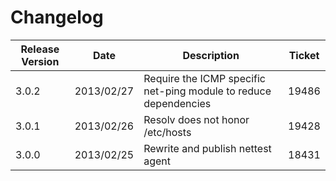 Changelog
=========

|Release Version|Date|Description|Ticket|
|---------------|----|-----------|------|
|3.0.2|2013/02/27|Require the ICMP specific net-ping module to reduce dependencies|19486|
|3.0.1|2013/02/26|Resolv does not honor /etc/hosts|19428|
|3.0.0|2013/02/25|Rewrite and publish nettest agent|18431|
